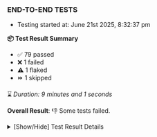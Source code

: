 ### END-TO-END TESTS

- Testing started at: June 21st 2025, 8:32:37 pm

**📦 Test Result Summary**

- ✅ 79 passed
- ❌ 1 failed
- ⚠️ 1 flaked
- ⏩ 1 skipped

⌛ _Duration: 9 minutes and 1 seconds_

**Overall Result**: 👎 Some tests failed.



<details>
    <summary>[Show/Hide] Test Result Details</summary>
    <div markdown="1">

| Test | Browser | Test Case | Tags | Result |
| :---: | :---: | :--- | :---: | :---: |
| 1 | chromium-meshery-provider | Transition to ignored state and then back to connected state |  | ⚠️ |
| 2 | chromium-local-provider | Compare test of a performance profile with load generator &quot;fortio&quot; and service mesh &quot;None&quot; |  | ❌ |
| 3 | chromium-local-provider | Delete a performance profile with load generator &quot;fortio&quot; and service mesh &quot;None&quot; |  | ➖ |

</div>
</details>


<!-- To see the full report, please visit our CI/CD pipeline with reporter. -->